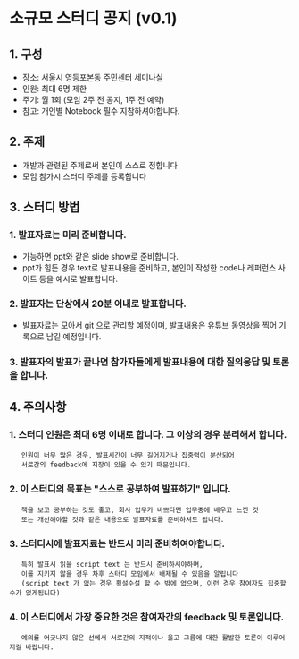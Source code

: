# 소규모 스터디 공지 (v0.1)
## 1. 구성
  * 장소: 서울시 영등포본동 주민센터 세미나실
  * 인원: 최대 6명 제한
  * 주기: 월 1회 (모임 2주 전 공지, 1주 전 예약)
  * 참고: 개인별 Notebook 필수 지참하셔야합니다.

## 2. 주제
  * 개발과 관련된 주제로써 본인이 스스로 정합니다
  * 모임 참가시 스터디 주제를 등록합니다

## 3. 스터디 방법
### 1. 발표자료는 미리 준비합니다.
  * 가능하면 ppt와 같은 slide show로 준비합니다.
  * ppt가 힘든 경우 text로 발표내용을 준비하고, 본인이 작성한 code나 레퍼런스 사이트 등을 예시로 발표합니다.
### 2. 발표자는 단상에서 20분 이내로 발표합니다.
  * 발표자료는 모아서 git 으로 관리할 예정이며, 발표내용은 유튜브 동영상을 찍어 기록으로 남길 예정입니다.
### 3. 발표자의 발표가 끝나면 참가자들에게 발표내용에 대한 질의응답 및 토론을 합니다.

## 4. 주의사항
### 1. 스터디 인원은 최대 6명 이내로 합니다. 그 이상의 경우 분리해서 합니다.
       인원이 너무 많은 경우, 발표시간이 너무 길어지거나 집중력이 분산되어
       서로간의 feedback에 지장이 있을 수 있기 때문입니다.
### 2. 이 스터디의 목표는 "스스로 공부하여 발표하기" 입니다.
       책을 보고 공부하는 것도 좋고, 회사 업무가 바쁘다면 업무중에 배우고 느낀 것
       또는 개선해야할 것과 같은 내용으로 발표자료를 준비하셔도 됩니다.
### 3. 스터디시에 발표자료는 반드시 미리 준비하여야합니다.
       특히 발표시 읽을 script text 는 반드시 준비하셔야하며,
       이를 지키지 않을 경우 차후 스터디 모임에서 배제될 수 있음을 알립니다
       (script text 가 없는 경우 횡설수설 할 수 밖에 없으며, 이런 경우 참여자도 집중할 수가 없게됩니다)
### 4. 이 스터디에서 가장 중요한 것은 참여자간의 feedback 및 토론입니다.
       예의를 어긋나지 않은 선에서 서로간의 지적이나 옳고 그름에 대한 활발한 토론이 이루어지길 바랍니다. 
